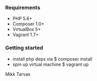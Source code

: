 ### Requirements

* PHP 5.6+
* Composer 1.0+
* VirtualBox 5+
* Vagrant 1.7+

### Getting started
* install php deps via $ composer install
* spin up virtual machine $ vagrant up

Mikk Tarvas